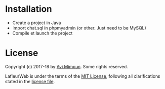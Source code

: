 ﻿# Installation
- Create a project in Java 
- Import chat.sql in phpmyadmin (or other. Just need to be MySQL)
- Compile et launch the project

 # License

Copyright (c) 2017-18 by [Avi Mimoun](mailto:avimimoun2109@gmail.com).
Some rights reserved.

LafleurWeb is under the terms of the [MIT License](https://wikipedia.org/wiki/MIT_License), following all clarifications stated in the [license file](https://raw.githubusercontent.com/av1m/Project/master/LafleurWeb/LICENSE).
